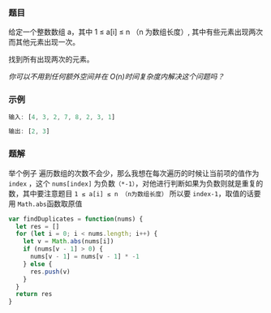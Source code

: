 ### 题目

给定一个整数数组 a，其中 1 ≤ a[i] ≤ n （n 为数组长度）, 其中有些元素出现两次而其他元素出现一次。

找到所有出现两次的元素。

_你可以不用到任何额外空间并在 O(n)时间复杂度内解决这个问题吗？_

### 示例

```js
输入: [4, 3, 2, 7, 8, 2, 3, 1]

输出: [2, 3]
```

### 题解

举个例子 遍历数组的次数不会少，那么我想在每次遍历的时候让当前项的值作为 `index` ，这个 `nums[index]` 为负数`（*-1）`，对他进行判断如果为负数则就是重复的数，其中要注意题目 `1 ≤ a[i] ≤ n （n为数组长度）` 所以要 `index-1`，取值的话要用 `Math.abs`函数取原值

```js
var findDuplicates = function(nums) {
  let res = []
  for (let i = 0; i < nums.length; i++) {
    let v = Math.abs(nums[i])
    if (nums[v - 1] > 0) {
      nums[v - 1] = nums[v - 1] * -1
    } else {
      res.push(v)
    }
  }
  return res
}
```
